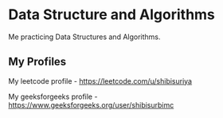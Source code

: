 # Data Structure and Algorithms

Me practicing Data Structures and Algorithms.

## My Profiles 

My leetcode profile - https://leetcode.com/u/shibisuriya

My geeksforgeeks profile - https://www.geeksforgeeks.org/user/shibisurbimc
